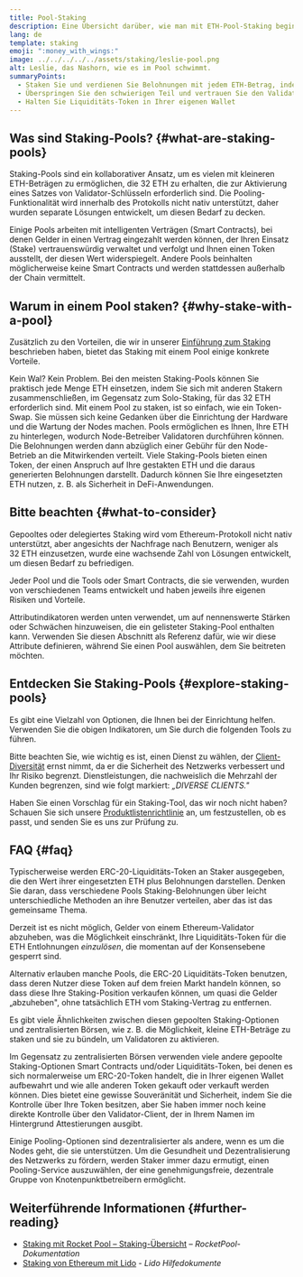 ```yaml
---
title: Pool-Staking
description: Eine Übersicht darüber, wie man mit ETH-Pool-Staking beginnen kann
lang: de
template: staking
emoji: ":money_with_wings:"
image: ../../../../../assets/staking/leslie-pool.png
alt: Leslie, das Nashorn, wie es im Pool schwimmt.
summaryPoints:
  - Staken Sie und verdienen Sie Belohnungen mit jedem ETH-Betrag, indem Sie Ihre Kräfte mit anderen bündeln
  - Überspringen Sie den schwierigen Teil und vertrauen Sie den Validator-Betrieb einem Drittanbieter an
  - Halten Sie Liquiditäts-Token in Ihrer eigenen Wallet
---
```


## Was sind Staking-Pools? {#what-are-staking-pools}

Staking-Pools sind ein kollaborativer Ansatz, um es vielen mit kleineren ETH-Beträgen zu ermöglichen, die 32 ETH zu erhalten, die zur Aktivierung eines Satzes von Validator-Schlüsseln erforderlich sind. Die Pooling-Funktionalität wird innerhalb des Protokolls nicht nativ unterstützt, daher wurden separate Lösungen entwickelt, um diesen Bedarf zu decken.

Einige Pools arbeiten mit intelligenten Verträgen (Smart Contracts), bei denen Gelder in einen Vertrag eingezahlt werden können, der Ihren Einsatz (Stake) vertrauenswürdig verwaltet und verfolgt und Ihnen einen Token ausstellt, der diesen Wert widerspiegelt. Andere Pools beinhalten möglicherweise keine Smart Contracts und werden stattdessen außerhalb der Chain vermittelt.

## Warum in einem Pool staken? {#why-stake-with-a-pool}

Zusätzlich zu den Vorteilen, die wir in unserer [Einführung zum Staking](/staking/) beschrieben haben, bietet das Staking mit einem Pool einige konkrete Vorteile.

<CardGrid>
  <Card title="Niedrige Eintrittsbarrieren" emoji="🐟">
    Kein Wal? Kein Problem. Bei den meisten Staking-Pools können Sie praktisch jede Menge ETH einsetzen, indem Sie sich mit anderen Stakern zusammenschließen, im Gegensatz zum Solo-Staking, für das 32 ETH erforderlich sind.
  </Card>
  <Card title="Staken Sie noch heute" emoji=":stopwatch:">
    Mit einem Pool zu staken, ist so einfach, wie ein Token-Swap. Sie müssen sich keine Gedanken über die Einrichtung der Hardware und die Wartung der Nodes machen. Pools ermöglichen es Ihnen, Ihre ETH zu hinterlegen, wodurch Node-Betreiber Validatoren durchführen können. Die Belohnungen werden dann abzüglich einer Gebühr für den Node-Betrieb an die Mitwirkenden verteilt.
  </Card>
  <Card title="Liquiditäts-Token" emoji=":droplet:">
    Viele Staking-Pools bieten einen Token, der einen Anspruch auf Ihre gestakten ETH und die daraus generierten Belohnungen darstellt. Dadurch können Sie Ihre eingesetzten ETH nutzen, z. B. als Sicherheit in DeFi-Anwendungen.
  </Card>
</CardGrid>

<StakingComparison page="pools" />

## Bitte beachten {#what-to-consider}

Gepooltes oder delegiertes Staking wird vom Ethereum-Protokoll nicht nativ unterstützt, aber angesichts der Nachfrage nach Benutzern, weniger als 32 ETH einzusetzen, wurde eine wachsende Zahl von Lösungen entwickelt, um diesen Bedarf zu befriedigen.

Jeder Pool und die Tools oder Smart Contracts, die sie verwenden, wurden von verschiedenen Teams entwickelt und haben jeweils ihre eigenen Risiken und Vorteile.

Attributindikatoren werden unten verwendet, um auf nennenswerte Stärken oder Schwächen hinzuweisen, die ein gelisteter Staking-Pool enthalten kann. Verwenden Sie diesen Abschnitt als Referenz dafür, wie wir diese Attribute definieren, während Sie einen Pool auswählen, dem Sie beitreten möchten.

<StakingConsiderations page="pools" />

## Entdecken Sie Staking-Pools {#explore-staking-pools}

Es gibt eine Vielzahl von Optionen, die Ihnen bei der Einrichtung helfen. Verwenden Sie die obigen Indikatoren, um Sie durch die folgenden Tools zu führen.

<InfoBanner emoji="⚠️" isWarning>
Bitte beachten Sie, wie wichtig es ist, einen Dienst zu wählen, der <a href="/developers/docs/nodes-and-clients/client-diversity/">Client-Diversität</a> ernst nimmt, da er die Sicherheit des Netzwerks verbessert und Ihr Risiko begrenzt. Dienstleistungen, die nachweislich die Mehrzahl der Kunden begrenzen, sind wie folgt markiert: <em style="text-transform: uppercase;">„Diverse Clients."</em>
</InfoBanner>

<StakingProductsCardGrid category="pools" />

Haben Sie einen Vorschlag für ein Staking-Tool, das wir noch nicht haben? Schauen Sie sich unsere [Produktlistenrichtlinie](/contributing/adding-staking-products/) an, um festzustellen, ob es passt, und senden Sie es uns zur Prüfung zu.

## FAQ {#faq}

<ExpandableCard title="Wie erhalte ich Belohnungen?">
Typischerweise werden ERC-20-Liquiditäts-Token an Staker ausgegeben, die den Wert ihrer eingesetzten ETH plus Belohnungen darstellen. Denken Sie daran, dass verschiedene Pools Staking-Belohnungen über leicht unterschiedliche Methoden an ihre Benutzer verteilen, aber das ist das gemeinsame Thema.
</ExpandableCard>

<ExpandableCard title="Wann kann ich meinen Einsatz zurückziehen?">

Derzeit ist es nicht möglich, Gelder von einem Ethereum-Validator abzuheben, was die Möglichkeit einschränkt, Ihre Liquiditäts-Token für die ETH Entlohnungen _einzulösen_, die momentan auf der Konsensebene gesperrt sind.

Alternativ erlauben manche Pools, die ERC-20 Liquiditäts-Token benutzen, dass deren Nutzer diese Token auf dem freien Markt handeln können, so dass diese Ihre Staking-Position verkaufen können, um quasi die Gelder „abzuheben", ohne tatsächlich ETH vom Staking-Vertrag zu entfernen.
</ExpandableCard>

<ExpandableCard title="Ist dies anders als Staking auf meiner Börse?">
Es gibt viele Ähnlichkeiten zwischen diesen gepoolten Staking-Optionen und zentralisierten Börsen, wie z. B. die Möglichkeit, kleine ETH-Beträge zu staken und sie zu bündeln, um Validatoren zu aktivieren.

Im Gegensatz zu zentralisierten Börsen verwenden viele andere gepoolte Staking-Optionen Smart Contracts und/oder Liquiditäts-Token, bei denen es sich normalerweise um ERC-20-Token handelt, die in Ihrer eigenen Wallet aufbewahrt und wie alle anderen Token gekauft oder verkauft werden können. Dies bietet eine gewisse Souveränität und Sicherheit, indem Sie die Kontrolle über Ihre Token besitzen, aber Sie haben immer noch keine direkte Kontrolle über den Validator-Client, der in Ihrem Namen im Hintergrund Attestierungen ausgibt.

Einige Pooling-Optionen sind dezentralisierter als andere, wenn es um die Nodes geht, die sie unterstützen. Um die Gesundheit und Dezentralisierung des Netzwerks zu fördern, werden Staker immer dazu ermutigt, einen Pooling-Service auszuwählen, der eine genehmigungsfreie, dezentrale Gruppe von Knotenpunktbetreibern ermöglicht.
</ExpandableCard>

## Weiterführende Informationen {#further-reading}

- [Staking mit Rocket Pool – Staking-Übersicht](https://docs.rocketpool.net/guides/staking/overview.html) – _RocketPool-Dokumentation_
- [Staking von Ethereum mit Lido](https://help.lido.fi/en/collections/2947324-staking-ethereum-with-lido) - _Lido Hilfedokumente_
